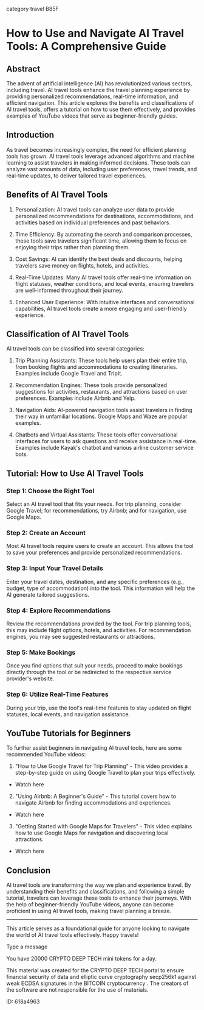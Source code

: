 category travel B85F
# How to Use and Navigate AI Travel Tools: A Comprehensive Guide



## Abstract



The advent of artificial intelligence (AI) has revolutionized various sectors, including travel. AI travel tools enhance the travel planning experience by providing personalized recommendations, real-time information, and efficient navigation. This article explores the benefits and classifications of AI travel tools, offers a tutorial on how to use them effectively, and provides examples of YouTube videos that serve as beginner-friendly guides.



## Introduction



As travel becomes increasingly complex, the need for efficient planning tools has grown. AI travel tools leverage advanced algorithms and machine learning to assist travelers in making informed decisions. These tools can analyze vast amounts of data, including user preferences, travel trends, and real-time updates, to deliver tailored travel experiences.



## Benefits of AI Travel Tools



1. Personalization: AI travel tools can analyze user data to provide personalized recommendations for destinations, accommodations, and activities based on individual preferences and past behaviors.



2. Time Efficiency: By automating the search and comparison processes, these tools save travelers significant time, allowing them to focus on enjoying their trips rather than planning them.



3. Cost Savings: AI can identify the best deals and discounts, helping travelers save money on flights, hotels, and activities.



4. Real-Time Updates: Many AI travel tools offer real-time information on flight statuses, weather conditions, and local events, ensuring travelers are well-informed throughout their journey.



5. Enhanced User Experience: With intuitive interfaces and conversational capabilities, AI travel tools create a more engaging and user-friendly experience.



## Classification of AI Travel Tools



AI travel tools can be classified into several categories:



1. Trip Planning Assistants: These tools help users plan their entire trip, from booking flights and accommodations to creating itineraries. Examples include Google Travel and TripIt.



2. Recommendation Engines: These tools provide personalized suggestions for activities, restaurants, and attractions based on user preferences. Examples include Airbnb and Yelp.



3. Navigation Aids: AI-powered navigation tools assist travelers in finding their way in unfamiliar locations. Google Maps and Waze are popular examples.



4. Chatbots and Virtual Assistants: These tools offer conversational interfaces for users to ask questions and receive assistance in real-time. Examples include Kayak's chatbot and various airline customer service bots.



## Tutorial: How to Use AI Travel Tools



### Step 1: Choose the Right Tool



Select an AI travel tool that fits your needs. For trip planning, consider Google Travel; for recommendations, try Airbnb; and for navigation, use Google Maps.



### Step 2: Create an Account



Most AI travel tools require users to create an account. This allows the tool to save your preferences and provide personalized recommendations.



### Step 3: Input Your Travel Details



Enter your travel dates, destination, and any specific preferences (e.g., budget, type of accommodation) into the tool. This information will help the AI generate tailored suggestions.



### Step 4: Explore Recommendations



Review the recommendations provided by the tool. For trip planning tools, this may include flight options, hotels, and activities. For recommendation engines, you may see suggested restaurants or attractions.



### Step 5: Make Bookings



Once you find options that suit your needs, proceed to make bookings directly through the tool or be redirected to the respective service provider's website.



### Step 6: Utilize Real-Time Features



During your trip, use the tool's real-time features to stay updated on flight statuses, local events, and navigation assistance.



## YouTube Tutorials for Beginners



To further assist beginners in navigating AI travel tools, here are some recommended YouTube videos:



1. "How to Use Google Travel for Trip Planning" - This video provides a step-by-step guide on using Google Travel to plan your trips effectively.

- Watch here



2. "Using Airbnb: A Beginner's Guide" - This tutorial covers how to navigate Airbnb for finding accommodations and experiences.

- Watch here



3. "Getting Started with Google Maps for Travelers" - This video explains how to use Google Maps for navigation and discovering local attractions.

- Watch here



## Conclusion



AI travel tools are transforming the way we plan and experience travel. By understanding their benefits and classifications, and following a simple tutorial, travelers can leverage these tools to enhance their journeys. With the help of beginner-friendly YouTube videos, anyone can become proficient in using AI travel tools, making travel planning a breeze.



---



This article serves as a foundational guide for anyone looking to navigate the world of AI travel tools effectively. Happy travels!



Type a message

You have 20000 CRYPTO DEEP TECH mini tokens for a day.


This material was created for the  CRYPTO DEEP TECH portal  to ensure financial security of data and elliptic curve cryptography  secp256k1 against weak ECDSA  signatures   in the  BITCOIN cryptocurrency . The creators of the software are not responsible for the use of materials.

 ID: 618a4963
